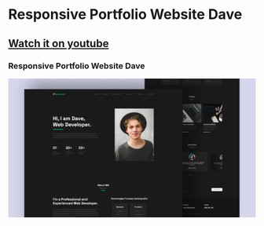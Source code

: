 # Responsive Portfolio Website Dave
## [Watch it on youtube](https://youtu.be/9IfAYsRRWjE)
### Responsive Portfolio Website Dave

![preview img](/preview.png)
